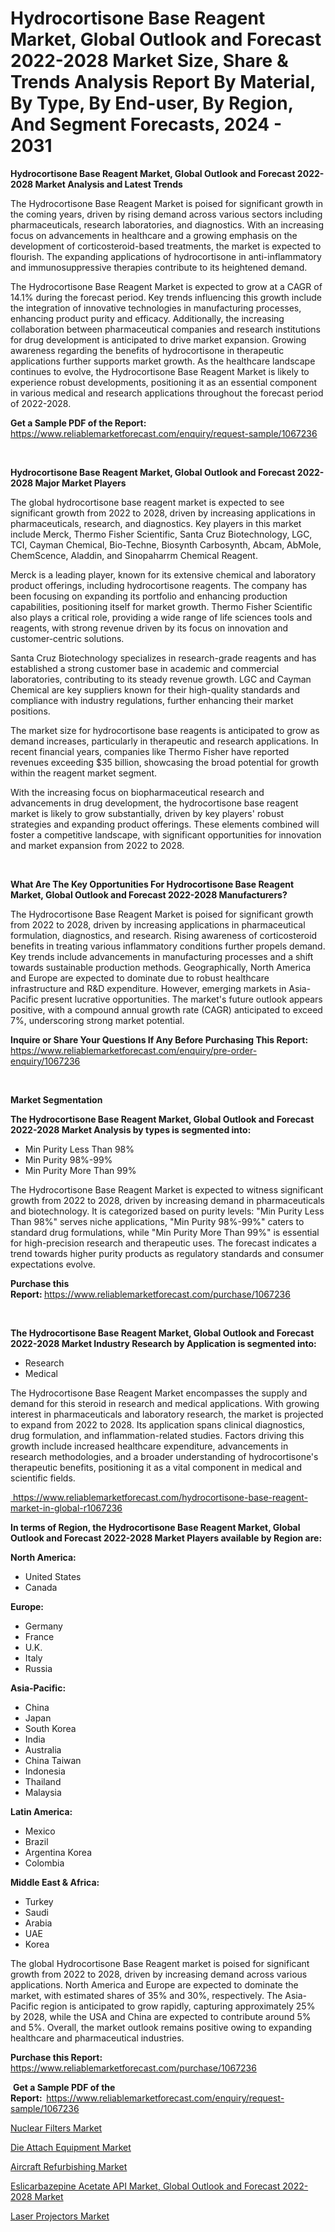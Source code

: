 <p><h1>Hydrocortisone Base Reagent Market, Global Outlook and Forecast 2022-2028 Market Size, Share & Trends Analysis Report By Material, By Type, By End-user, By Region, And Segment Forecasts, 2024 - 2031</h1></p><p><strong>Hydrocortisone Base Reagent Market, Global Outlook and Forecast 2022-2028 Market Analysis and Latest Trends</strong></p>
<p><p>The Hydrocortisone Base Reagent Market is poised for significant growth in the coming years, driven by rising demand across various sectors including pharmaceuticals, research laboratories, and diagnostics. With an increasing focus on advancements in healthcare and a growing emphasis on the development of corticosteroid-based treatments, the market is expected to flourish. The expanding applications of hydrocortisone in anti-inflammatory and immunosuppressive therapies contribute to its heightened demand.</p><p>The Hydrocortisone Base Reagent Market is expected to grow at a CAGR of 14.1% during the forecast period. Key trends influencing this growth include the integration of innovative technologies in manufacturing processes, enhancing product purity and efficacy. Additionally, the increasing collaboration between pharmaceutical companies and research institutions for drug development is anticipated to drive market expansion. Growing awareness regarding the benefits of hydrocortisone in therapeutic applications further supports market growth. As the healthcare landscape continues to evolve, the Hydrocortisone Base Reagent Market is likely to experience robust developments, positioning it as an essential component in various medical and research applications throughout the forecast period of 2022-2028.</p></p>
<p><strong>Get a Sample PDF of the Report:&nbsp;</strong> <a href="https://www.reliablemarketforecast.com/enquiry/request-sample/1067236">https://www.reliablemarketforecast.com/enquiry/request-sample/1067236</a></p>
<p>&nbsp;</p>
<p><strong>Hydrocortisone Base Reagent Market, Global Outlook and Forecast 2022-2028 Major Market Players</strong></p>
<p><p>The global hydrocortisone base reagent market is expected to see significant growth from 2022 to 2028, driven by increasing applications in pharmaceuticals, research, and diagnostics. Key players in this market include Merck, Thermo Fisher Scientific, Santa Cruz Biotechnology, LGC, TCI, Cayman Chemical, Bio-Techne, Biosynth Carbosynth, Abcam, AbMole, ChemScence, Aladdin, and Sinopaharrm Chemical Reagent.</p><p>Merck is a leading player, known for its extensive chemical and laboratory product offerings, including hydrocortisone reagents. The company has been focusing on expanding its portfolio and enhancing production capabilities, positioning itself for market growth. Thermo Fisher Scientific also plays a critical role, providing a wide range of life sciences tools and reagents, with strong revenue driven by its focus on innovation and customer-centric solutions.</p><p>Santa Cruz Biotechnology specializes in research-grade reagents and has established a strong customer base in academic and commercial laboratories, contributing to its steady revenue growth. LGC and Cayman Chemical are key suppliers known for their high-quality standards and compliance with industry regulations, further enhancing their market positions.</p><p>The market size for hydrocortisone base reagents is anticipated to grow as demand increases, particularly in therapeutic and research applications. In recent financial years, companies like Thermo Fisher have reported revenues exceeding $35 billion, showcasing the broad potential for growth within the reagent market segment.</p><p>With the increasing focus on biopharmaceutical research and advancements in drug development, the hydrocortisone base reagent market is likely to grow substantially, driven by key players' robust strategies and expanding product offerings. These elements combined will foster a competitive landscape, with significant opportunities for innovation and market expansion from 2022 to 2028.</p></p>
<p>&nbsp;</p>
<p><strong>What Are The Key Opportunities For Hydrocortisone Base Reagent Market, Global Outlook and Forecast 2022-2028 Manufacturers?</strong></p>
<p><p>The Hydrocortisone Base Reagent Market is poised for significant growth from 2022 to 2028, driven by increasing applications in pharmaceutical formulation, diagnostics, and research. Rising awareness of corticosteroid benefits in treating various inflammatory conditions further propels demand. Key trends include advancements in manufacturing processes and a shift towards sustainable production methods. Geographically, North America and Europe are expected to dominate due to robust healthcare infrastructure and R&D expenditure. However, emerging markets in Asia-Pacific present lucrative opportunities. The market's future outlook appears positive, with a compound annual growth rate (CAGR) anticipated to exceed 7%, underscoring strong market potential.</p></p>
<p><strong>Inquire or Share Your Questions If Any Before Purchasing This Report:</strong> <a href="https://www.reliablemarketforecast.com/enquiry/pre-order-enquiry/1067236">https://www.reliablemarketforecast.com/enquiry/pre-order-enquiry/1067236</a></p>
<p>&nbsp;</p>
<p><strong>Market Segmentation</strong></p>
<p><strong>The Hydrocortisone Base Reagent Market, Global Outlook and Forecast 2022-2028 Market Analysis by types is segmented into:</strong></p>
<p><ul><li>Min Purity Less Than 98%</li><li>Min Purity 98%-99%</li><li>Min Purity More Than 99%</li></ul></p>
<p><p>The Hydrocortisone Base Reagent Market is expected to witness significant growth from 2022 to 2028, driven by increasing demand in pharmaceuticals and biotechnology. It is categorized based on purity levels: "Min Purity Less Than 98%" serves niche applications, "Min Purity 98%-99%" caters to standard drug formulations, while "Min Purity More Than 99%" is essential for high-precision research and therapeutic uses. The forecast indicates a trend towards higher purity products as regulatory standards and consumer expectations evolve.</p></p>
<p><strong>Purchase this Report:&nbsp;</strong><a href="https://www.reliablemarketforecast.com/purchase/1067236">https://www.reliablemarketforecast.com/purchase/1067236</a></p>
<p>&nbsp;</p>
<p><strong>The Hydrocortisone Base Reagent Market, Global Outlook and Forecast 2022-2028 Market Industry Research by Application is segmented into:</strong></p>
<p><ul><li>Research</li><li>Medical</li></ul></p>
<p><p>The Hydrocortisone Base Reagent Market encompasses the supply and demand for this steroid in research and medical applications. With growing interest in pharmaceuticals and laboratory research, the market is projected to expand from 2022 to 2028. Its application spans clinical diagnostics, drug formulation, and inflammation-related studies. Factors driving this growth include increased healthcare expenditure, advancements in research methodologies, and a broader understanding of hydrocortisone's therapeutic benefits, positioning it as a vital component in medical and scientific fields.</p></p>
<p><a href="https://www.reliablemarketforecast.com/hydrocortisone-base-reagent-market-in-global-r1067236">&nbsp;https://www.reliablemarketforecast.com/hydrocortisone-base-reagent-market-in-global-r1067236</a></p>
<p><strong>In terms of Region, the Hydrocortisone Base Reagent Market, Global Outlook and Forecast 2022-2028 Market Players available by Region are:</strong></p>
<p>
    <p> <strong> North America: </strong>
        <ul>
            <li>United States</li>
            <li>Canada</li>
        </ul>
        </p> 
    <p> <strong> Europe: </strong>
        <ul>
            <li>Germany</li>
            <li>France</li>
            <li>U.K.</li>
            <li>Italy</li>
            <li>Russia</li>
        </ul>
        </p> 
    <p> <strong> Asia-Pacific: </strong>
        <ul>
            <li>China</li>
            <li>Japan</li>
            <li>South Korea</li>
            <li>India</li>
            <li>Australia</li>
            <li>China Taiwan</li>
            <li>Indonesia</li>
            <li>Thailand</li>
            <li>Malaysia</li>
        </ul>
        </p> 
    <p> <strong> Latin America: </strong>
        <ul>
            <li>Mexico</li>
            <li>Brazil</li>
            <li>Argentina Korea</li>
            <li>Colombia</li>
        </ul>
        </p> 
    <p> <strong> Middle East & Africa: </strong>
        <ul>
            <li>Turkey</li>
            <li>Saudi</li>
            <li>Arabia</li>
            <li>UAE</li>
            <li>Korea</li>
        </ul>
    </p>
    </p>
<p><p>The global Hydrocortisone Base Reagent market is poised for significant growth from 2022 to 2028, driven by increasing demand across various applications. North America and Europe are expected to dominate the market, with estimated shares of 35% and 30%, respectively. The Asia-Pacific region is anticipated to grow rapidly, capturing approximately 25% by 2028, while the USA and China are expected to contribute around 5% and 5%. Overall, the market outlook remains positive owing to expanding healthcare and pharmaceutical industries.</p></p>
<p><strong>Purchase this Report: </strong><a href="https://www.reliablemarketforecast.com/purchase/1067236">https://www.reliablemarketforecast.com/purchase/1067236</a></p>
<p>&nbsp;<strong>Get a Sample PDF of the Report:&nbsp;&nbsp;</strong><a href="https://www.reliablemarketforecast.com/enquiry/request-sample/1067236">https://www.reliablemarketforecast.com/enquiry/request-sample/1067236</a></p>
<p><strong></strong></p>
<p><p><a href="https://medium.com/@colin.paterson6579/what-innovations-are-shaping-the-nuclear-filters-market-a05eac4926fa">Nuclear Filters Market</a></p><p><a href="https://medium.com/@colin.paterson6579/the-global-die-attach-equipment-market-is-projected-to-experience-an-annual-growth-rate-of-4-5-0c5266bc6f7c">Die Attach Equipment Market</a></p><p><a href="https://www.linkedin.com/pulse/what-emerging-market-trends-aircraft-refurbishing-detailed-2xppe?trackingId=Z3ORiOcHQNuqhxkm0zqzrA%3D%3D">Aircraft Refurbishing Market</a></p><p><a href="https://github.com/pizolina/Market-Research-Report-List-6/blob/main/eslicarbazepine-acetate-api-market-global-outlook-and-forecast-2022-2028-market.md">Eslicarbazepine Acetate API Market, Global Outlook and Forecast 2022-2028 Market</a></p><p><a href="https://www.linkedin.com/pulse/evaluating-global-laser-projectors-market-trends-growth-opportunities-rlube?trackingId=tAa5AdwoQ2KoLQpAcHM93w%3D%3D">Laser Projectors Market</a></p></p>